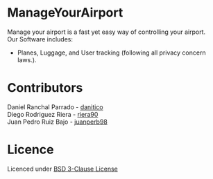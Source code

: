 # ManageYourAirport
Manage your airport is a fast yet easy way of controlling your airport.  
Our Software includes:
- Planes, Luggage, and User tracking (following all privacy concern laws.).

# Contributors
Daniel Ranchal Parrado - [danitico](https://github.com/danitico)  
Diego Rodriguez Riera - [riera90](https://github.com/riera90)  
Juan Pedro Ruiz Bajo - [juanperb98](https://github.com/juanperb98)

# Licence
Licenced under [BSD 3-Clause License](https://github.com/danitico/ManageYourAirport/blob/master/LICENSE.md)
